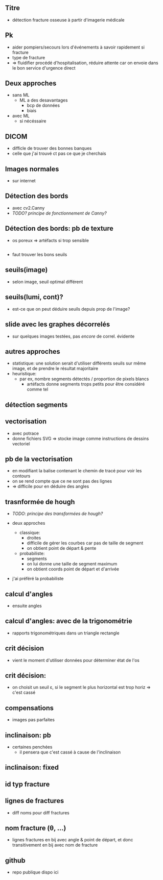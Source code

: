 ## Titre

- détection fracture osseuse à partir d'imagerie médicale

## Pk

- aider pompiers/secours lors d'événements à savoir rapidement si fracture
- type de fracture
- => fluidifier procédé d'hospitalisation, réduire attente car on envoie dans le bon service d'urgence direct

## Deux approches

- sans ML
  - ML a des desavantages
    - bcp de données 
    - biais
- avec ML
  - si nécéssaire

## DICOM

- difficle de trouver des bonnes banques
- celle que j'ai trouvé ct pas ce que je cherchais

## Images normales

- sur internet

## Détection des bords

- avec cv2.Canny
- _TODO? principe de fonctionnement de Canny?_

## Détection des bords: pb de texture

- os poreux => artéfacts si trop sensible

## 

- faut trouver les bons seuils

## seuils(image)

- selon image, seuil optimal différent

## seuils(lumi, cont)?

- est-ce que on peut déduire seuils depuis prop de l'image?

## slide avec les graphes décorrelés

- sur quelques images testées, pas _encore_ de correl. évidente

## autres approches

- statistique: une solution serait d'utiliser différents seuils sur même image, et de prendre le résultat majoritaire
- heuristique:
  - par ex, nombre segments détectés / proportion de pixels blancs
      - artéfacts donne segments trops petits pour être considéré comme tel
  <!-- - (autres auxquelles j'ai pas encore pensé) -->

## détection segments

## vectorisation

- avec potrace
- donne fichiers SVG => stocke image comme instructions de dessins vectoriel

## pb de la vectorisation

- en modifiant la balise contenant le chemin de tracé pour voir les contours
- on se rend compte que ce ne sont pas des lignes
- => difficile pour en déduire des angles

## trasnformée de hough

- _TODO: principe des transformées de hough?_
- deux approches
  - classique:
    - droites
    - difficile de gérer les courbes car pas de taille de segment
    - on obtient point de départ & pente
  - probabiliste:
    - segments
    - on lui donne une taille de segment maximum
    - on obtient coords point de départ et d'arrivée

- j'ai préféré la probabiliste

## calcul d'angles

- ensuite angles

## calcul d'angles: avec de la trigonométrie

- rapports trigonométriques dans un triangle rectangle

## crit décision

- vient le moment d'utiliser données pour déterminer état de l'os

## crit décision: <formule>

- on choisit un seuil ε, si le segment le plus horizontal est trop horiz => c'est cassé

## compensations

- images pas parfaites

## inclinaison: pb

- certaines penchées
    - il pensera que c'est cassé à cause de l'inclinaison

## inclinaison: fixed

## id typ fracture

## lignes de fractures

- diff noms pour diff fractures

## nom fracture (θ, ...)

- lignes fractures en bij avec angle & point de départ, et donc transitivement en bij avec nom de fracture

## github

- repo publique dispo ici
